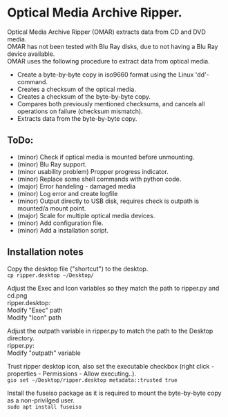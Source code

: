 # Optical Media Archive Ripper.
Optical Media Archive Ripper (OMAR) extracts data from CD and DVD media.  
OMAR has not been tested with Blu Ray disks, due to not having a Blu Ray device available.  
OMAR uses the following procedure to extract data from optical media.
- Create a byte-by-byte copy in iso9660 format using the Linux 'dd'-command.
- Creates a checksum of the optical media.
- Creates a checksum of the byte-by-byte copy.
- Compares both previously mentioned checksums, and cancels all operations on failure (checksum mismatch).
- Extracts data from the byte-by-byte copy.

## ToDo:
- (minor) Check if optical media is mounted before unmounting.  
- (minor) Blu Ray support.  
- (minor usability problem) Propper progress indicator.  
- (minor) Replace some shell commands with python code.  
- (major) Error handeling - damaged media  
- (minor) Log error and create logfile  
- (minor) Output directly to USB disk, requires check is outpath is mounted/a mount point.  
- (major) Scale for multiple optical media devices.  
- (minor) Add configuration file.  
- (minor) Add a installation script.  

## Installation notes  
Copy the desktop file ("shortcut") to the desktop.  
```cp ripper.desktop ~/Desktop/  ```

Adjust the Exec and Icon variables so they match the path to ripper.py and cd.png  
ripper.desktop:  
Modify "Exec" path  
Modify "Icon" path  


Adjust the outpath variable in ripper.py to match the path to the Desktop directory.  
ripper.py:  
Modify "outpath" variable

Trust ripper desktop icon, also set the executable checkbox (right click - properties - Permissions - Allow executing..).  
```gio set ~/Desktop/ripper.desktop metadata::trusted true  ```

Install the fuseiso package as it is required to mount the byte-by-byte copy as a non-privilged user.  
```sudo apt install fuseiso  ```
